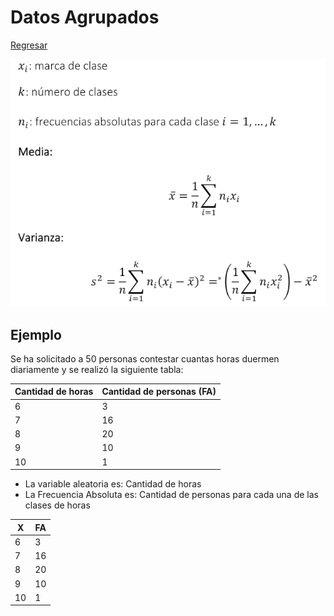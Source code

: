 # Datos Agrupados

[Regresar](../../README.md)

![Formulas](../images/resumen_agrupados.png "Formulas")

## Ejemplo

Se ha solicitado a 50 personas contestar cuantas horas duermen diariamente y
se realizó la siguiente tabla:

| Cantidad de horas | Cantidad de personas (FA) |
|-------------------|---------------------------|
| 6                 | 3                         |
| 7                 | 16                        |
| 8                 | 20                        |
| 9                 | 10                        |
| 10                | 1                         |

- La variable aleatoria es: Cantidad de horas
- La Frecuencia Absoluta es: Cantidad de personas para cada una de las clases
  de horas

| X  | FA  |
|----|-----|
| 6  | 3   |
| 7  | 16  |
| 8  | 20  |
| 9  | 10  |
| 10 | 1   |

